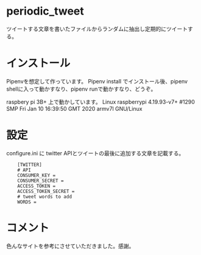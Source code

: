 # periodic_tweet
ツイートする文章を書いたファイルからランダムに抽出し定期的にツイートする。

# インストール
Pipenvを想定して作っています。
Pipenv install でインストール後、pipenv shellに入って動かすなり、pipenv runで動かすなり、どうぞ。

raspbery pi 3B+ 上で動かしています。
        Linux raspberrypi 4.19.93-v7+ #1290 SMP Fri Jan 10 16:39:50 GMT 2020 armv7l GNU/Linux


# 設定
configure.ini に twitter APIとツイートの最後に追加する文章を記載する。

        [TWITTER]
        # API
        CONSUMER_KEY =
        CONSUMER_SECRET =
        ACCESS_TOKEN =
        ACCESS_TOKEN_SECRET =
        # tweet words to add
        WORDS =

# コメント
色んなサイトを参考にさせていただきました。感謝。
